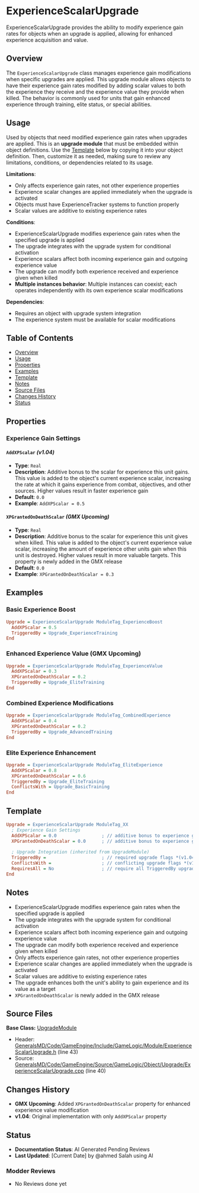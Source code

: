 # ExperienceScalarUpgrade

ExperienceScalarUpgrade provides the ability to modify experience gain rates for objects when an upgrade is applied, allowing for enhanced experience acquisition and value.

## Overview

The `ExperienceScalarUpgrade` class manages experience gain modifications when specific upgrades are applied. This upgrade module allows objects to have their experience gain rates modified by adding scalar values to both the experience they receive and the experience value they provide when killed. The behavior is commonly used for units that gain enhanced experience through training, elite status, or special abilities.

## Usage

Used by objects that need modified experience gain rates when upgrades are applied. This is an **upgrade module** that must be embedded within object definitions. Use the [Template](#template) below by copying it into your object definition. Then, customize it as needed, making sure to review any limitations, conditions, or dependencies related to its usage.

**Limitations**:
- Only affects experience gain rates, not other experience properties
- Experience scalar changes are applied immediately when the upgrade is activated
- Objects must have ExperienceTracker systems to function properly
- Scalar values are additive to existing experience rates

**Conditions**:
- ExperienceScalarUpgrade modifies experience gain rates when the specified upgrade is applied
- The upgrade integrates with the upgrade system for conditional activation
- Experience scalars affect both incoming experience gain and outgoing experience value
- The upgrade can modify both experience received and experience given when killed
- **Multiple instances behavior**: Multiple instances can coexist; each operates independently with its own experience scalar modifications

**Dependencies**:
- Requires an object with upgrade system integration
- The experience system must be available for scalar modifications

## Table of Contents

- [Overview](#overview)
- [Usage](#usage)
- [Properties](#properties)
- [Examples](#examples)
- [Template](#template)
- [Notes](#notes)
- [Source Files](#source-files)
- [Changes History](#changes-history)
- [Status](#status)

## Properties

### Experience Gain Settings

#### `AddXPScalar` *(v1.04)*
- **Type**: `Real`
- **Description**: Additive bonus to the scalar for experience this unit gains. This value is added to the object's current experience scalar, increasing the rate at which it gains experience from combat, objectives, and other sources. Higher values result in faster experience gain
- **Default**: `0.0`
- **Example**: `AddXPScalar = 0.5`

#### `XPGrantedOnDeathScalar` *(GMX Upcoming)*
- **Type**: `Real`
- **Description**: Additive bonus to the scalar for experience this unit gives when killed. This value is added to the object's current experience value scalar, increasing the amount of experience other units gain when this unit is destroyed. Higher values result in more valuable targets. This property is newly added in the GMX release
- **Default**: `0.0`
- **Example**: `XPGrantedOnDeathScalar = 0.3`

## Examples

### Basic Experience Boost
```ini
Upgrade = ExperienceScalarUpgrade ModuleTag_ExperienceBoost
  AddXPScalar = 0.5
  TriggeredBy = Upgrade_ExperienceTraining
End
```

### Enhanced Experience Value (GMX Upcoming)
```ini
Upgrade = ExperienceScalarUpgrade ModuleTag_ExperienceValue
  AddXPScalar = 0.3
  XPGrantedOnDeathScalar = 0.2
  TriggeredBy = Upgrade_EliteTraining
End
```

### Combined Experience Modifications
```ini
Upgrade = ExperienceScalarUpgrade ModuleTag_CombinedExperience
  AddXPScalar = 0.4
  XPGrantedOnDeathScalar = 0.2
  TriggeredBy = Upgrade_AdvancedTraining
End
```

### Elite Experience Enhancement
```ini
Upgrade = ExperienceScalarUpgrade ModuleTag_EliteExperience
  AddXPScalar = 0.8
  XPGrantedOnDeathScalar = 0.6
  TriggeredBy = Upgrade_EliteTraining
  ConflictsWith = Upgrade_BasicTraining
End
```

## Template

```ini
Upgrade = ExperienceScalarUpgrade ModuleTag_XX
  ; Experience Gain Settings
  AddXPScalar = 0.0                 ; // additive bonus to experience gain scalar *(v1.04)*
  XPGrantedOnDeathScalar = 0.0      ; // additive bonus to experience granted on death scalar *(GMX Upcoming)*
  
  ; Upgrade Integration (inherited from UpgradeModule)
  TriggeredBy =                     ; // required upgrade flags *(v1.04)*
  ConflictsWith =                   ; // conflicting upgrade flags *(v1.04)*
  RequiresAll = No                  ; // require all TriggeredBy upgrades *(v1.04)*
End
```

## Notes

- ExperienceScalarUpgrade modifies experience gain rates when the specified upgrade is applied
- The upgrade integrates with the upgrade system for conditional activation
- Experience scalars affect both incoming experience gain and outgoing experience value
- The upgrade can modify both experience received and experience given when killed
- Only affects experience gain rates, not other experience properties
- Experience scalar changes are applied immediately when the upgrade is activated
- Scalar values are additive to existing experience rates
- The upgrade enhances both the unit's ability to gain experience and its value as a target
- `XPGrantedOnDeathScalar` is newly added in the GMX release

## Source Files

**Base Class:** [UpgradeModule](../../GeneralsMD/Code/GameEngine/Include/GameLogic/Module/UpgradeModule.h)

- Header: [GeneralsMD/Code/GameEngine/Include/GameLogic/Module/ExperienceScalarUpgrade.h](../../GeneralsMD/Code/GameEngine/Include/GameLogic/Module/ExperienceScalarUpgrade.h) (line 43)
- Source: [GeneralsMD/Code/GameEngine/Source/GameLogic/Object/Upgrade/ExperienceScalarUpgrade.cpp](../../GeneralsMD/Code/GameEngine/Source/GameLogic/Object/Upgrade/ExperienceScalarUpgrade.cpp) (line 40)

## Changes History

- **GMX Upcoming**: Added `XPGrantedOnDeathScalar` property for enhanced experience value modification
- **v1.04**: Original implementation with only `AddXPScalar` property

## Status

- **Documentation Status**: AI Generated Pending Reviews 
- **Last Updated**: [Current Date] by @ahmed Salah using AI

### Modder Reviews 
- No Reviews done yet
